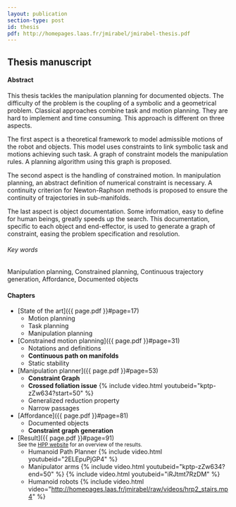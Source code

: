 ```yaml
---
layout: publication
section-type: post
id: thesis
pdf: http://homepages.laas.fr/jmirabel/jmirabel-thesis.pdf
---
```


## Thesis manuscript

#### Abstract

This thesis tackles the manipulation planning for documented objects.
The difficulty of the problem is the coupling of a symbolic and a geometrical problem.
Classical approaches combine task and motion planning.
They are hard to implement and time consuming.
This approach is different on three aspects.

The first aspect is a theoretical framework to model admissible motions of the robot and objects.
This model uses constraints to link symbolic task and motions achieving such task.
A graph of constraint models the manipulation rules.
A planning algorithm using this graph is proposed.

The second aspect is the handling of constrained motion.
In manipulation planning, an abstract definition of numerical constraint is necessary.
A continuity criterion for Newton-Raphson methods is proposed to ensure the continuity of trajectories in sub-manifolds.

The last aspect is object documentation.
Some information, easy to define for human beings, greatly speeds up the search.
This documentation, specific to each object and end-effector, is used to generate a graph of constraint, easing the problem specification and resolution.

###### Key words
Manipulation planning, Constrained planning, Continuous trajectory generation, Affordance, Documented objects

<style>
ul {
text-align: left;
}
li {
text-align: left;
}
</style>

#### Chapters

- [State of the art]({{ page.pdf }}#page=17)
  - Motion planning
  - Task planning
  - Manipulation planning
- [Constrained motion planning]({{ page.pdf }}#page=31)
  - Notations and definitions
  - **Continuous path on manifolds**
  - Static stability
- [Manipulation planner]({{ page.pdf }}#page=53)
  - **Constraint Graph**
  - **Crossed foliation issue**
{% include video.html youtubeid="kptp-zZw634?start=50" %}
  - Generalized reduction property
  - Narrow passages
- [Affordance]({{ page.pdf }}#page=81)
  - Documented objects
  - **Constraint graph generation**
- [Result]({{ page.pdf }}#page=91)
  <br/><small>See the [HPP website](https://humanoid-path-planner.github.io/hpp-doc/index.html) for an overview of the results.</small>
  - Humanoid Path Planner
{% include video.html youtubeid="2ELEpuPjGP4" %}
  - Manipulator arms
{% include video.html youtubeid="kptp-zZw634?end=50" %}
{% include video.html youtubeid="iRJtmt7RzDM" %}
  - Humanoid robots
{% include video.html video="http://homepages.laas.fr/jmirabel/raw/videos/hrp2_stairs.mp4" %}
